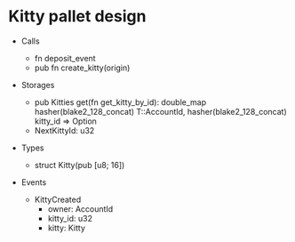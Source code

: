 # Kitty pallet design

- Calls
    - fn deposit_event
    - pub fn create_kitty(origin)

- Storages
    - pub Kitties get(fn get_kitty_by_id): double_map hasher(blake2_128_concat) T::AccountId, hasher(blake2_128_concat) kitty_id => Option<Kitty>
    - NextKittyId: u32

- Types
    - struct Kitty(pub [u8; 16])

- Events
    - KittyCreated
        - owner: AccountId
        - kitty_id: u32
        - kitty: Kitty

